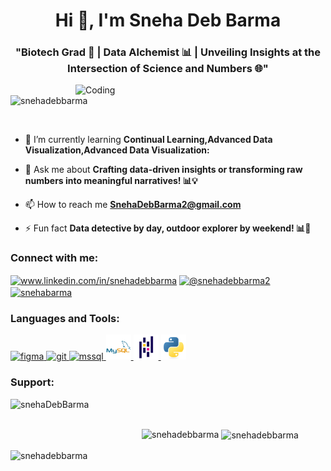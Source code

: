 <h1 align="center">Hi 👋, I'm Sneha Deb Barma</h1>
<h3 align="center">"Biotech Grad 🧬 | Data Alchemist 📊 | Unveiling Insights at the Intersection of Science and Numbers 🌐"</h3>
<img align="right" alt="Coding" width="400" src="https://marketbusinessnews.com/wp-content/uploads/2020/10/1-Predictive-Analytics-GIF-for-article.gif">

<p align="left"> <img src="https://komarev.com/ghpvc/?username=snehadebbarma&label=Profile%20views&color=0e75b6&style=flat" alt="snehadebbarma" /> </p>

<p align="left"> <a href="https://twitter.com/" target="blank"><img src="https://img.shields.io/twitter/follow/?logo=twitter&style=for-the-badge" alt="" /></a> </p>

- 🌱 I’m currently learning **Continual Learning,Advanced Data Visualization,Advanced Data Visualization:**

- 💬 Ask me about **Crafting data-driven insights or transforming raw numbers into meaningful narratives! 📊💡**

- 📫 How to reach me **SnehaDebBarma2@gmail.com**

- ⚡ Fun fact **Data detective by day, outdoor explorer by weekend! 📊🌄**

<h3 align="left">Connect with me:</h3>
<p align="left">
<a href="https://linkedin.com/in/www.linkedin.com/in/snehadebbarma" target="blank"><img align="center" src="https://raw.githubusercontent.com/rahuldkjain/github-profile-readme-generator/master/src/images/icons/Social/linked-in-alt.svg" alt="www.linkedin.com/in/snehadebbarma" height="30" width="40" /></a>
<a href="https://www.hackerrank.com/@snehadebbarma2" target="blank"><img align="center" src="https://raw.githubusercontent.com/rahuldkjain/github-profile-readme-generator/master/src/images/icons/Social/hackerrank.svg" alt="@snehadebbarma2" height="30" width="40" /></a>
<a href="https://discord.gg/snehabarma" target="blank"><img align="center" src="https://raw.githubusercontent.com/rahuldkjain/github-profile-readme-generator/master/src/images/icons/Social/discord.svg" alt="snehabarma" height="30" width="40" /></a>
</p>

<h3 align="left">Languages and Tools:</h3>
<p align="left"> <a href="https://www.figma.com/" target="_blank" rel="noreferrer"> <img src="https://www.vectorlogo.zone/logos/figma/figma-icon.svg" alt="figma" width="40" height="40"/> </a> <a href="https://git-scm.com/" target="_blank" rel="noreferrer"> <img src="https://www.vectorlogo.zone/logos/git-scm/git-scm-icon.svg" alt="git" width="40" height="40"/> </a> <a href="https://www.microsoft.com/en-us/sql-server" target="_blank" rel="noreferrer"> <img src="https://www.svgrepo.com/show/303229/microsoft-sql-server-logo.svg" alt="mssql" width="40" height="40"/> </a> <a href="https://www.mysql.com/" target="_blank" rel="noreferrer"> <img src="https://raw.githubusercontent.com/devicons/devicon/master/icons/mysql/mysql-original-wordmark.svg" alt="mysql" width="40" height="40"/> </a> <a href="https://pandas.pydata.org/" target="_blank" rel="noreferrer"> <img src="https://raw.githubusercontent.com/devicons/devicon/2ae2a900d2f041da66e950e4d48052658d850630/icons/pandas/pandas-original.svg" alt="pandas" width="40" height="40"/> </a> <a href="https://www.python.org" target="_blank" rel="noreferrer"> <img src="https://raw.githubusercontent.com/devicons/devicon/master/icons/python/python-original.svg" alt="python" width="40" height="40"/> </a> </p>

<h3 align="left">Support:</h3>
<p><a href="https://www.buymeacoffee.com/snehaDebBarma"> <img align="left" src="https://cdn.buymeacoffee.com/buttons/v2/default-yellow.png" height="50" width="210" alt="snehaDebBarma" /></a></p><br><br>

<p><img align="left" src="https://github-readme-stats.vercel.app/api/top-langs?username=snehadebbarma&show_icons=true&locale=en&layout=compact" alt="snehadebbarma" /></p>

<p>&nbsp;<img align="center" src="https://github-readme-stats.vercel.app/api?username=snehadebbarma&show_icons=true&locale=en" alt="snehadebbarma" /></p>

<p><img align="center" src="https://github-readme-streak-stats.herokuapp.com/?user=snehadebbarma&" alt="snehadebbarma" /></p>

